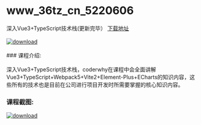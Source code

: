 # www_36tz_cn_5220606
深入Vue3+TypeScript技术栈(更新完毕）
[下载地址](http://www.36tz.cn/article/5220606 "下载地址")
<br/></br>[![download](http://36tz.cn/muke_img/2021_08_1-3-300x190.png "下载地址")](http://www.36tz.cn/article/5220606 "下载地址")
<br/></br>### 课程介绍:<br/></br>深入Vue3+TypeScript技术栈，coderwhy在课程中会全面讲解Vue3+TypeScript+Webpack5+Vite2+Element-Plus+ECharts的知识内容，这些所有的技术也是目前在公司进行项目开发时所需要掌握的核心知识内容。

### 课程截图:
[![download](http://36tz.cn/muke_img/2021_08_2-3.png "下载地址")](http://www.36tz.cn/article/5220606 "下载地址")

